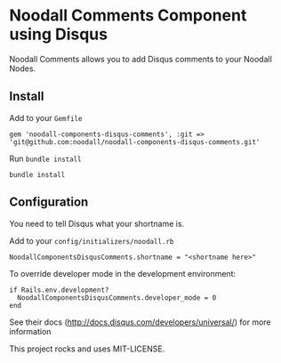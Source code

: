 # Noodall Comments Component using Disqus

Noodall Comments allows you to add Disqus comments to your Noodall Nodes.

## Install

Add to your `Gemfile`

    gem 'noodall-components-disqus-comments', :git => 'git@github.com:noodall/noodall-components-disqus-comments.git'

Run `bundle install`

    bundle install

## Configuration

You need to tell Disqus what your shortname is.

Add to your `config/initializers/noodall.rb`

    NoodallComponentsDisqusComments.shortname = "<shortname here>"

To override developer mode in the development environment:

    if Rails.env.development?
      NoodallComponentsDisqusComments.developer_mode = 0
    end

See their docs (http://docs.disqus.com/developers/universal/) for more information

This project rocks and uses MIT-LICENSE.
